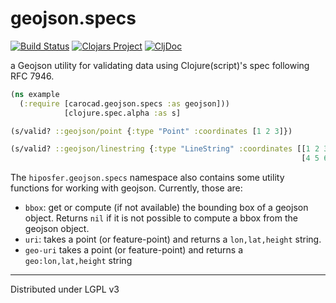 # geojson.specs 

[![Build Status](https://app.travis-ci.com/carocad/geojson.specs.svg?branch=master)](https://app.travis-ci.com/carocad/geojson.specs)
[![Clojars Project](https://img.shields.io/clojars/v/net.clojars.carocad/geojson.specs.svg)](https://clojars.org/net.clojars.carocad/geojson.specs)
[![CljDoc](https://cljdoc.org/badge/net.clojars.carocad/geojson.specs)](https://cljdoc.org/d/net.clojars.carocad/geojson.specs/)


a Geojson utility for validating data using Clojure(script)'s spec following RFC 7946.

```clojure
(ns example
  (:require [carocad.geojson.specs :as geojson]))
            [clojure.spec.alpha :as s] 

(s/valid? ::geojson/point {:type "Point" :coordinates [1 2 3]})

(s/valid? ::geojson/linestring {:type "LineString" :coordinates [[1 2 3]
                                                                 [4 5 6]]})
```

The `hiposfer.geojson.specs` namespace also contains some utility functions for
working with geojson. Currently, those are:
- `bbox`: get or compute (if not available) the bounding box of a geojson object. 
  Returns `nil` if it is not possible to compute a bbox from the geojson object.
- `uri`: takes a point (or feature-point) and returns a `lon,lat,height` string.
- `geo-uri` takes a point (or feature-point) and returns a `geo:lon,lat,height` string

---
Distributed under LGPL v3
